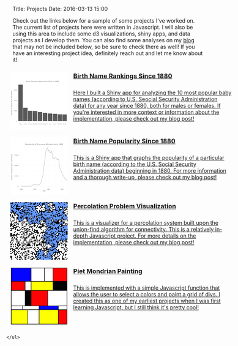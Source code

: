 Title: Projects
Date: 2016-03-13 15:00

Check out the links below for a sample of some projects I've worked on. The current list of projects here were written in Javascript. I will also be using this area to include some d3 visualizations, shiny apps, and data projects as I develop them. You can also find some analyses on my [blog](..) that may not be included below, so be sure to check there as well! If you have an interesting project idea, definitely reach out and let me know about it!  

<style>

ul#project-list {
  list-style-type: none; 
  margin-left: -40px;
  width: 600px;
}

li.project-list-element {
  padding: 10px;
  overflow: auto;
}

li:hover.project-list-element {
  background: #eee;
  cursor: pointer;
}

li.project-list-element img {
  float: left;
  margin: 0 15px 0 0;
}

li.project-list-element h3 {
  margin: 0 0 25px 0;
}

a.list-link {
  color: inherit;
}

</style>

<div>
    <ul id="project-list">
        <li class="project-list-element">
            <a href='./most-common-baby-names-by-year.html' class="list-link">
                <img src='../images/name_popularity_thumb.png' />
                <h3>Birth Name Rankings Since 1880</h3> 
                <p>Here I built a Shiny app for analyzing the 10 most popular baby names (according to U.S. Seocial Security Administration data) for any year since 1880, both for males or females. If you're interested in more context or information about the implementation, please check out my  
<a href='../popularity-of-baby-names-since-1880.html'>blog post!</a></p>
            </a>
        </li>
        <li class="project-list-element">
            <a href='./tracking-popularity-of-individual-names.html' class="list-link">
                <img src='../images/name_tracker_thumb.png' />
                <h3>Birth Name Popularity Since 1880</h3> 
                <p>This is a Shiny app that graphs the popularity of a particular birth name (according to the U.S. Social Security Administration data) beginning in 1880. For more information and a thorough write-up, please check out my <a href='../popularity-of-baby-names-since-1880.html'>blog post!</a></p>
            </a>
        </li>
        <li class="project-list-element">
            <a href='./percolation.html' class="list-link">
                <img src='../images/percolation_thumb.png' />
                <h3>Percolation Problem Visualization</h3> 
                <p>This is a visualizer for a percolation system built upon the union-find algorithm for connectivity. This is a relatively in-depth Javascript project. For more details on the implementation, please check out my <a href='../using-javascript-to-visualize-a-percolation-system.html'>blog post!</a></p>
            </a>
        </li>
        <li class="project-list-element">
            <a href='./mondrian.html' class="list-link">
                <img src='../images/mondrian_thumb.png' />
                <h3>Piet Mondrian Painting</h3> 
                <p>This is implemented with a simple Javascript function that allows the user to select a colors and paint a grid of divs. I created this as one of my earliest projects when I was first learning Javascript, but I still think it's pretty cool!</p>
            </a>
        </li>

    </ul>
</div>
